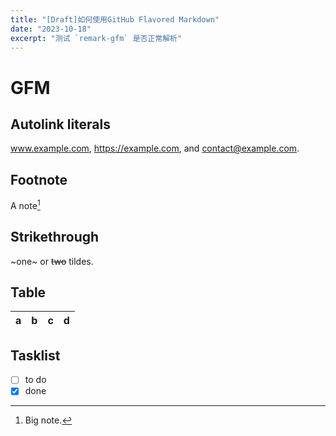 ```yaml
---
title: "[Draft]如何使用GitHub Flavored Markdown"
date: "2023-10-18"
excerpt: "测试 `remark-gfm` 是否正常解析"
---
```


# GFM

## Autolink literals

www.example.com, https://example.com, and contact@example.com.

## Footnote

A note[^1]

[^1]: Big note.

## Strikethrough

~one~ or ~~two~~ tildes.

## Table

| a | b  |  c |  d  |
| - | :- | -: | :-: |

## Tasklist

* [ ] to do
* [x] done